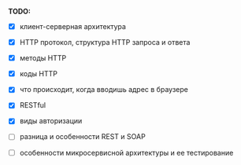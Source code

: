 **TODO:**

- [x]  клиент-серверная архитектура
- [x]  HTTP протокол, структура HTTP запроса и ответа
- [x]  методы HTTP
- [x]  коды HTTP
- [x]  что происходит, когда вводишь адрес в браузере
- [x]  RESTful 
- [x]  виды авторизации
- [ ]  разница и особенности REST и SOAP
- [ ]  особенности микросервисной архитектуры и ее тестирование

